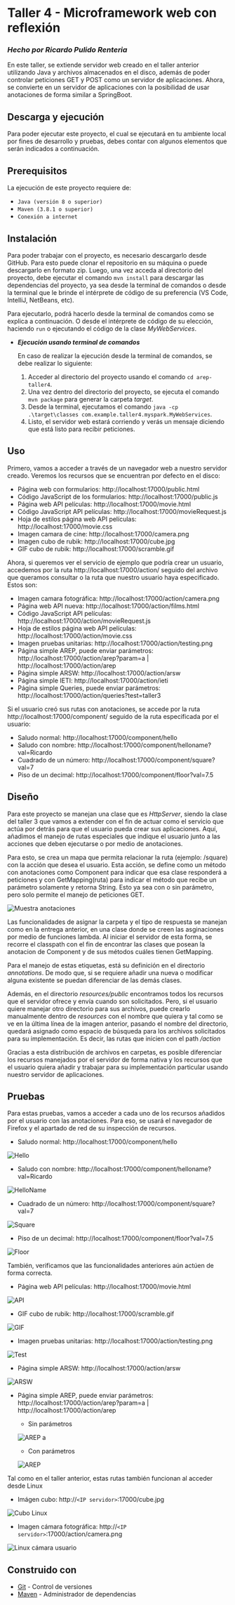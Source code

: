 # **Taller 4 - Microframework web con reflexión**
### *Hecho por Ricardo Pulido Renteria*

En este taller, se extiende servidor web creado en el taller anterior utilizando Java y archivos almacenados en el disco, además de poder controlar peticiones GET y POST como un servidor de aplicaciones.
Ahora, se convierte en un servidor de aplicaciones con la posibilidad de usar anotaciones de forma similar a SpringBoot.

## **Descarga y ejecución**

Para poder ejecutar este proyecto, el cual se ejecutará en tu ambiente local por fines de desarrollo y pruebas, debes contar con algunos elementos que serán indicados a continuación.


## **Prerequisitos**

La ejecución de este proyecto requiere de:
- `Java (versión 8 o superior)`
- `Maven (3.8.1 o superior)`
- `Conexión a internet`


## **Instalación**

Para poder trabajar con el proyecto, es necesario descargarlo desde GitHub. Para esto puede clonar el repositorio en su máquina o puede descargarlo en formato zip. Luego, una vez acceda al directorio del proyecto, debe ejecutar el comando `mvn install` para descargar las dependencias del proyecto, ya sea desde la terminal de comandos o desde la terminal que le brinde el intérprete de código de su preferencia (VS Code, IntelliJ, NetBeans, etc).

Para ejecutarlo, podrá hacerlo desde la terminal de comandos como se explica a continuación. O desde el intérprete de código de su elección, haciendo `run` o ejecutando el código de la clase _MyWebServices_.


- **_Ejecución usando terminal de comandos_**
  
  En caso de realizar la ejecución desde la terminal de comandos, se debe realizar lo siguiente:
  1. Acceder al directorio del proyecto usando el comando `cd arep-taller4`.
  2. Una vez dentro del directorio del proyecto, se ejecuta el comando `mvn package` para generar la carpeta _target_.
  3. Desde la terminal, ejecutamos el comando `java -cp .\target\classes com.example.taller4.myspark.MyWebServices`.
  4. Listo, el servidor web estará corriendo y verás un mensaje diciendo que está listo para recibir peticiones.


## **Uso**

Primero, vamos a acceder a través de un navegador web a nuestro servidor creado. Veremos los recursos que se encuentran por defecto en el disco:

+ Página web con formularios: http://localhost:17000/public.html
+ Código JavaScript de los formularios: http://localhost:17000/public.js
+ Página web API películas: http://localhost:17000/movie.html
+ Código JavaScript API películas: http://localhost:17000/movieRequest.js
+ Hoja de estilos página web API películas: http://localhost:17000/movie.css
+ Imagen camara de cine:  http://localhost:17000/camera.png
+ Imagen cubo de rubik: http://localhost:17000/cube.jpg
+ GIF cubo de rubik: http://localhost:17000/scramble.gif

Ahora, si queremos ver el servicio de ejemplo que podría crear un usuario, accedemos por la ruta http://localhost:17000/action/ seguido del archivo que queramos consultar o la ruta que nuestro usuario haya especificado. Estos son:

+ Imagen camara fotográfica: http://localhost:17000/action/camera.png
+ Página web API nueva: http://localhost:17000/action/films.html
+ Código JavaScript API películas: http://localhost:17000/action/movieRequest.js
+ Hoja de estilos página web API películas: http://localhost:17000/action/movie.css
+ Imagen pruebas unitarias: http://localhost:17000/action/testing.png
+ Página simple AREP, puede enviar parámetros: http://localhost:17000/action/arep?param=a | http://localhost:17000/action/arep
+ Página simple ARSW: http://localhost:17000/action/arsw
+ Página simple IETI: http://localhost:17000/action/ieti
+ Página simple Queries, puede enviar parámetros: http://localhost:17000/action/queries?test=taller3

Si el usuario creó sus rutas con anotaciones, se accede por la ruta http://localhost:17000/component/ seguido de la ruta especificada por el usuario:

+ Saludo normal: http://localhost:17000/component/hello
+ Saludo con nombre: http://localhost:17000/component/helloname?val=Ricardo
+ Cuadrado de un número: http://localhost:17000/component/square?val=7
+ Piso de un decimal: http://localhost:17000/component/floor?val=7.5

## **Diseño**

Para este proyecto se manejan una clase que es _HttpServer_, siendo la clase del taller 3 que vamos a extender con el fin de actuar como el servicio que actúa por detrás para que el usuario pueda crear sus aplicaciones. Aquí, añadimos el manejo de rutas especiales que indique el usuario junto a las acciones que deben ejecutarse o por medio de anotaciones.

Para esto, se crea un mapa que permita relacionar la ruta (ejemplo: /square) con la acción que desea el usuario. Esta acción, se define como un método con anotaciones como Component para indicar que esa clase responderá a peticiones y con GetMapping(ruta) para indicar el método que recibe un parámetro solamente y retorna String. Esto ya sea con o sin parámetro, pero solo permite el manejo de peticiones GET.

![Muestra anotaciones](<Imágenes README/anotaciones.png>)

Las funcionalidades de asignar la carpeta y el tipo de respuesta se manejan como en la entrega anterior, en una clase donde se creen las asginaciones por medio de funciones lambda. Al iniciar el servidor de esta forma, se recorre el classpath con el fin de encontrar las clases que posean la anotacion de Component y de sus métodos cuáles tienen GetMapping.

Para el manejo de estas etiquetas, está su definición en el directorio _annotations_. De modo que, si se requiere añadir una nueva o modificar alguna existente se puedan diferenciar de las demás clases.

Además, en el directorio _resources/public_ encontramos todos los recursos que el servidor ofrece y envía cuando son solicitados. Pero, si el usuario quiere manejar otro directorio para sus archivos, puede crearlo manualmente dentro de _resources_ con el nombre que quiera y tal como se ve en la última línea de la imagen anterior, pasando el nombre del directorio, quedará asignado como espacio de búsqueda para los archivos solicitados para su implementación. Es decir, las rutas que inicien con el path */action*

Gracias a esta distribución de archivos en carpetas, es posible diferenciar los recursos manejados por el servidor de forma nativa y los recursos que el usuario quiera añadir y trabajar para su implementación particular usando nuestro servidor de aplicaciones.

## **Pruebas**

Para estas pruebas, vamos a acceder a cada uno de los recursos añadidos por el usuario con las anotaciones. Para eso, se usará el navegador de Firefox y el apartado de red de su inspección de recursos.

+ Saludo normal: http://localhost:17000/component/hello

![Hello](<Imágenes README/Hello.png>)

+ Saludo con nombre: http://localhost:17000/component/helloname?val=Ricardo

![HelloName](<Imágenes README/HelloName.png>)

+ Cuadrado de un número: http://localhost:17000/component/square?val=7

![Square](<Imágenes README/Square.png>)

+ Piso de un decimal: http://localhost:17000/component/floor?val=7.5

![Floor](<Imágenes README/floor.png>)


También, verificamos que las funcionalidades anteriores aún actúen de forma correcta.

+ Página web API películas: http://localhost:17000/movie.html

![API](<Imágenes README/movies.png>)

+ GIF cubo de rubik: http://localhost:17000/scramble.gif

![GIF](<Imágenes README/gif.png>)

+ Imagen pruebas unitarias: http://localhost:17000/action/testing.png

![Test](<Imágenes README/test.png>)

+ Página simple ARSW: http://localhost:17000/action/arsw

![ARSW](<Imágenes README/arsw.png>)

+ Página simple AREP, puede enviar parámetros: http://localhost:17000/action/arep?param=a | http://localhost:17000/action/arep

  + Sin parámetros

  ![AREP a](<Imágenes README/arepa.png>)

  + Con parámetros

  ![AREP](<Imágenes README/arep.png>)

Tal como en el taller anterior, estas rutas también funcionan al acceder desde Linux

+ Imágen cubo: http://`<IP servidor>`:17000/cube.jpg

![Cubo Linux](<Imágenes README/linux cube.png>)

+ Imagen cámara fotográfica: http://`<IP servidor>`:17000/action/camera.png

![Linux cámara usuario](<Imágenes README/linux cam.png>)

## **Construido con**
  - [Git](https://git-scm.com) - Control de versiones
  - [Maven](https://maven.apache.org) - Administrador de dependencias
